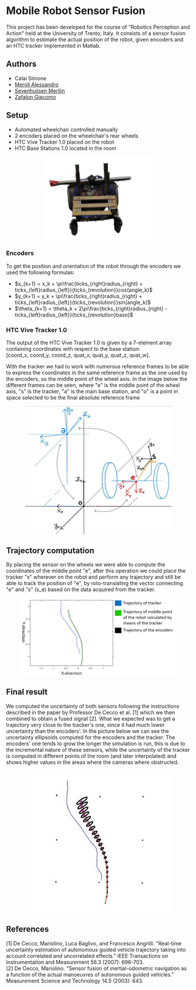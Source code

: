 # Mobile Robot Sensor Fusion
This project has been developed for the course of "Robotics Perception and Action" held at the University of Trento, Italy. It consists of a sensor fusion algorithm to estimate the actual position of the robot, given encoders and an HTC tracker implemented in Matlab.

## Authors
- Calai Simone
- [Meroli Alessandro](https://github.com/Meroli00)
- [Sevenhuijsen Merlijn](https://github.com/SevenhuijsenM)
- [Zafalon Giacomo](https://github.com/GiacomoZafalon)

## Setup
- Automated wheelchair controlled manually
- 2 encoders placed on the wheelchair's rear wheels
- HTC Vive Tracker 1.0 placed on the robot
- HTC Base Stations 1.0 located in the room

<figure style="text-align: center">
<img src="imgs/robot.png" alt="" width="300px">
<figcaption>   </figcaption>
</figure>

### Encoders
To get the position and orientation of the robot through the encoders we used the following formulas:
- $x_{k+1} = x_k + \pi\frac{ticks_{right}radius_{right} + ticks_{left}radius_{left}}{ticks_{revolution}}cos(angle_k)$
- $y_{k+1} = y_k + \pi\frac{ticks_{right}radius_{right} + ticks_{left}radius_{left}}{ticks_{revolution}}sin(angle_k)$
- $\theta_{k+1} = \theta_k + 2\pi\frac{ticks_{right}radius_{right} - ticks_{left}radius_{left}}{ticks_{revolution}base}$

### HTC Vive Tracker 1.0
The output of the HTC Vive Tracker 1.0 is given by a 7-element array containing coordinates with respect to the base station:<br>
[coord_x, coord_y, coord_z, quat_x, quat_y, quat_z, quat_w].

With the tracker we had to work with numerous reference frames to be able to express the coordinates in the same reference frame as the one used by the encoders, so the middle point of the wheel axis. In the image below the different frames can be seen, where "e" is the middle point of the wheel axis, "s" is the tracker, "a" is the main base station, and "o" is a point in space selected to be the final absolute reference frame  
<figure style="text-align: center">
<img src="imgs/ref_frames.jpg" alt="" width="400px">
<figcaption>   </figcaption>
</figure>

## Trajectory computation
By placing the sensor on the wheels we were able to compute the coordinates of the middle point "e", after this operation we could place the tracker "s" wherever on the robot and perform any trajectory and still be able to track the position of "e", by roto-translating the vector connecting "e" and "s" (s_e) based on the data acquired from the tracker.
<figure style="text-align: center">
<img src="imgs/traj_track.png" alt="" width="600px">
<figcaption>   </figcaption>
</figure>

## Final result
We computed the uncertainty of both sensors following the instructions described in the paper by Professor De Cecco et al. [1] which we then combined to obtain a fused signal [2]. What we expected was to get a trajectory very close to the tracker's one, since it had much lower uncertainty than the encoders'. In the picture below we can see the uncertainty ellipsoids computed for the encoders and the tracker. The encoders' one tends to grow the longer the simulation is run, this is due to the incremental nature of these sensors, while the uncertainty of the tracker is computed in different points of the room (and later interpolated) and shows higher values in the areas where the cameras where obstructed.

<figure style="text-align: center">
<img src="imgs/fusion.jpg" alt="" width="400px">
<figcaption>   </figcaption>
</figure>

## References
[1] De Cecco, Mariolino, Luca Baglivo, and Francesco Angrilli. "Real-time uncertainty estimation of autonomous guided vehicle trajectory taking into account correlated and uncorrelated effects." IEEE Transactions on Instrumentation and Measurement 56.3 (2007): 696-703.<br>
[2] De Cecco, Mariolino. "Sensor fusion of inertial-odometric navigation as a function of the actual manoeuvres of autonomous guided vehicles." Measurement Science and Technology 14.5 (2003): 643.

